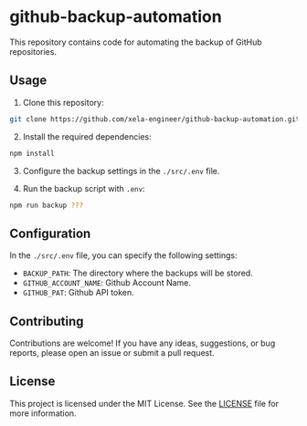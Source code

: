 # github-backup-automation
This repository contains code for automating the backup of GitHub repositories.

## Usage

1. Clone this repository:
  ```bash
  git clone https://github.com/xela-engineer/github-backup-automation.git
  ```

2. Install the required dependencies:
  ```bash
  npm install
  ```

3. Configure the backup settings in the `./src/.env` file.

4. Run the backup script with `.env`:
  ```bash
  npm run backup ???
  ```

## Configuration

In the `./src/.env` file, you can specify the following settings:

- `BACKUP_PATH`: The directory where the backups will be stored.
- `GITHUB_ACCOUNT_NAME`: Github Account Name.
- `GITHUB_PAT`: Github API token.

## Contributing

Contributions are welcome! If you have any ideas, suggestions, or bug reports, please open an issue or submit a pull request.

## License

This project is licensed under the MIT License. See the [LICENSE](LICENSE) file for more information.